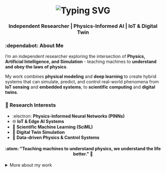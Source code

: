 <!-- Profile README for a Physics-Informed AI Researcher -->
<h1 align="center"> <img src="https://readme-typing-svg.demolab.com?font=Fira+Code&size=28&duration=2500&pause=1000&color=00C4FF&center=true&vCenter=true&width=300&lines=Hi%2C+I'm+Dung&repeat=false" alt="Typing SVG" /> </h1>
<h3 align="center">Independent Researcher | Physics-Informed AI | IoT & Digital Twin</h3>

### :dependabot: About Me
I’m an independent researcher exploring the intersection of **Physics, Artificial Intelligence, and Simulation** - teaching machines to **understand and obey the laws of physics**.

My work combines **physical modeling** and **deep learning** to create hybrid systems that can simulate, predict, and control real-world phenomena from **IoT sensing** and **embedded systems**, to **scientific computing** and **digital twins**.


### 🔬 Research Interests
- :electron: **Physics-Informed Neural Networks (PINNs)**  
- 🌐 **IoT & Edge AI Systems**  
- 🧠 **Scientific Machine Learning (SciML)**  
- :robot: **Digital Twin Simulation**  
- 🧩 **Data-driven Physics & Control Systems**

<h4 align="center"> :atom: "Teaching machines to understand physics, we understand the life better." 🔭</h4>
<details>
<summary>More about my work</summary>
  
### 🚀 Current Focus
> **Developing **hybrid AI models** that integrate physics-based constraints**  
> **To improve robustness, interpretability, and efficiency in real-world environments**.

### ⚙️ Tools & Frameworks
| Domain | Tools / Frameworks |
|--------|--------------------|
| **AI / ML** | PyTorch · TensorFlow · Scikit-learn |
| **Simulation** | MATLAB · Simulink · COMSOL · Unity |
| **Embedded / IoT** | ESP32 · STM32 · Arduino · TinyML |
| **Programming** | Python · C/C++ · MATLAB · Bash |
| **Version Control** | Git · GitHub · Git LFS |


### 📚 Featured Projects
🔹 [**PINN-HeatSimulation**](#) — Physics-informed neural network solving the heat equation in IoT sensors  
🔹 [**AI-DigitalTwin**](#) — Real-time simulation of sensor networks using hybrid AI  
🔹 [**IoT-Anomaly-Detection**](#) — Edge AI model for detecting signal anomalies with physics constraints  

<!--(Replace “#” with your real repo links once you upload your projects!)-->


### 📫 Get in Touch
- 📧 Email:  
- 🔗 LinkedIn:
- 🧑‍🔬 Research Page: [github.com/dunglemanh](#)
</details>
